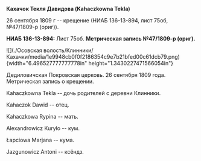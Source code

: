 **Кахачок Текля Давидова (Kahaczkowna Tekla)**

26 сентября 1809 г -- крещение (НИАБ 136-13-894, лист 75об, №47/1809-р
(ориг)).

**НИАБ 136-13-894:** Лист 75об. **Метрическая запись №47/1809-р
(ориг).**

![](./Осовская волость/Клинники/Кахачки/media/1e9948cb0f0f2186354c9e7b21bfed00c61dcb79.png){width="6.496527777777778in"
height="1.3430227471566054in"}

Дедиловичская Покровская церковь. 26 сентября 1809 года. Метрическая
запись о крещении.

Kahaczkowna Tekla -- дочь родителей с деревни Клинники.

Kahaczok Dawid -- отец.

Kahaczkowa Rypina -- мать.

Alexandrowicz Kuryło -- кум.

Łapciowa Marjana -- кума.

Jazgunowicz Antoni -- ксёндз.

